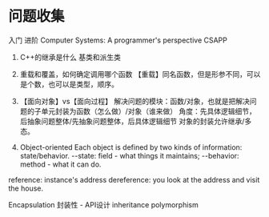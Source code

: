 # 问题收集
入门 <head first java>
进阶 <effective java>
Computer Systems: A programmer's perspective CSAPP

1. C++的继承是什么
基类和派生类

2. 重载和覆盖，如何确定调用哪个函数
【重载】同名函数，但是形参不同，可以是个数，也可以是类型，顺序。

3. 【面向对象】vs【面向过程】
解决问题的模块：函数/对象，也就是把解决问题的子单元封装为函数（怎么做）/对象（谁来做）
角度：先具体逻辑细节，后抽象问题整体/先抽象问题整体，后具体逻辑细节
对象的封装允许继承/多态。

4. Object-oriented
Each object is defined by two kinds of information: state/behavior.
--state: field - what things it maintains;
--behavior: method - what it can do.

reference: instance's address
dereference: you look at the address and visit the house.


Encapsulation 封装性 - API设计
inheritance
polymorphism

